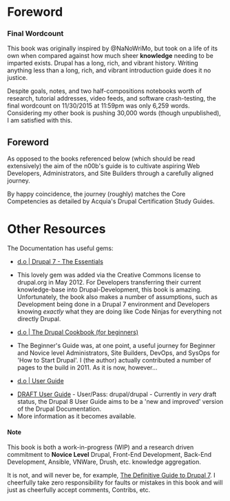# Foreword

### Final Wordcount

This book was originally inspired by @NaNoWriMo, but took on a life of its own when compared against how much sheer **knowledge** needing to be imparted exists. Drupal has a long, rich, and vibrant history. Writing anything less than a long, rich, and vibrant introduction guide does it no justice.

Despite goals, notes, and two half-compositions notebooks worth of research, tutorial addresses, video feeds, and software crash-testing, the final wordcount on 11/30/2015 at 11:59pm was only 6,259 words. Considering my other book is pushing 30,000 words (though unpublished), I am satisfied with this.

## Foreword

As opposed to the books referenced below \(which should be read extensively\) the aim of the n00b's guide is to cultivate aspiring Web Developers, Administrators, and Site Builders through a carefully aligned journey.

By happy coincidence, the journey \(roughly\) matches the Core Competencies as detailed by Acquia's Drupal Certification Study Guides. 

# Other Resources

The Documentation has useful gems: 
 + [d.o | Drupal 7 - The Essentials](https://www.drupal.org/documentation/the-essentials-7 "Drupal 7 Essentials") 
  - This lovely gem was added via the Creative Commons license to drupal.org in May 2012. For Developers transferring their current knowledge-base into Drupal-Development, this book is amazing. Unfortunately, the book also makes a number of assumptions, such as Development being done in a Drupal 7 environment and Developers knowing *exactly* what they are doing like Code Ninjas for everything not directly Drupal.  
 + [d.o | The Drupal Cookbook (for beginners)](https://www.drupal.org/documentation/customization/tutorials/beginners-cookbook "The Drupal Cookbook (for beginners)")
  - The Beginner's Guide was, at one point, a useful journey for Beginner and Novice level Administrators, Site Builders, DevOps, and SysOps for 'How to Start Drupal'. I \(the author\) actually contributed a number of pages to the build in 2011. As it is now, however... 
 + [d.o | User Guide](https://www.drupal.org/project/user_guide "Drupal 8 User Guide")
  - [DRAFT User Guide](https://userguide-drupal.redesign.devdrupal.org/d8guide/en/index.html "DRAFT User Guide") - User/Pass: drupal/drupal - Currently in *very* draft status, the Drupal 8 User Guide aims to be a 'new and improved' version of the Drupal Documentation.
  - More information as it becomes available. 

#### Note

This book is both a work-in-progress (WIP) and a research driven commitment to **Novice Level** Drupal, Front-End Development, Back-End Development, Ansible, VNWare, Drush, etc. knowledge aggregation. 

It is not, and will never be, for example, [The Definitive Guide to Drupal 7](http://definitivedrupal.org/ "The Definitive Guide to Drupal 7: Configuration, Code, and Community"). I cheerfully take zero responsibility for faults or mistakes in this book and will just as cheerfully accept comments, Contribs, etc.